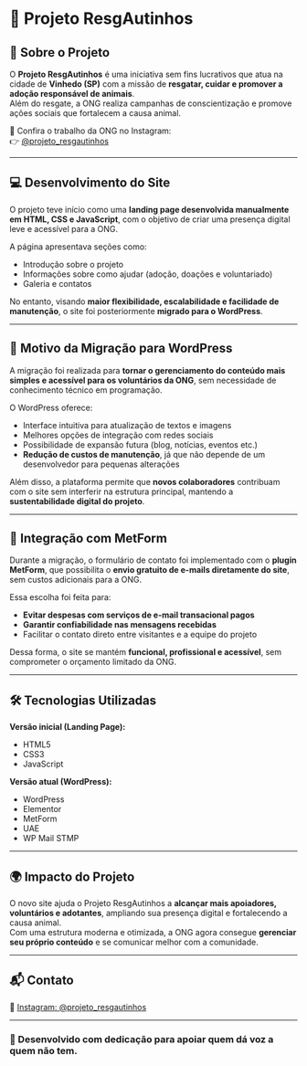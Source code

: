 # 🐾 Projeto ResgAutinhos

## 🌟 Sobre o Projeto

O **Projeto ResgAutinhos** é uma iniciativa sem fins lucrativos que atua na cidade de **Vinhedo (SP)** com a missão de **resgatar, cuidar e promover a adoção responsável de animais**.  
Além do resgate, a ONG realiza campanhas de conscientização e promove ações sociais que fortalecem a causa animal.

📸 Confira o trabalho da ONG no Instagram:  
👉 [@projeto_resgautinhos](https://www.instagram.com/projeto_resgautinhos)

---

## 💻 Desenvolvimento do Site

O projeto teve início como uma **landing page desenvolvida manualmente em HTML, CSS e JavaScript**, com o objetivo de criar uma presença digital leve e acessível para a ONG.

A página apresentava seções como:
- Introdução sobre o projeto  
- Informações sobre como ajudar (adoção, doações e voluntariado)  
- Galeria e contatos  

No entanto, visando **maior flexibilidade, escalabilidade e facilidade de manutenção**, o site foi posteriormente **migrado para o WordPress**.

---

## 🔁 Motivo da Migração para WordPress

A migração foi realizada para **tornar o gerenciamento do conteúdo mais simples e acessível para os voluntários da ONG**, sem necessidade de conhecimento técnico em programação.

O WordPress oferece:
- Interface intuitiva para atualização de textos e imagens  
- Melhores opções de integração com redes sociais  
- Possibilidade de expansão futura (blog, notícias, eventos etc.)  
- **Redução de custos de manutenção**, já que não depende de um desenvolvedor para pequenas alterações

Além disso, a plataforma permite que **novos colaboradores** contribuam com o site sem interferir na estrutura principal, mantendo a **sustentabilidade digital do projeto**.

---

## 💌 Integração com MetForm

Durante a migração, o formulário de contato foi implementado com o **plugin MetForm**, que possibilita o **envio gratuito de e-mails diretamente do site**, sem custos adicionais para a ONG.

Essa escolha foi feita para:
- **Evitar despesas com serviços de e-mail transacional pagos**  
- **Garantir confiabilidade nas mensagens recebidas**  
- Facilitar o contato direto entre visitantes e a equipe do projeto  

Dessa forma, o site se mantém **funcional, profissional e acessível**, sem comprometer o orçamento limitado da ONG.

---

## 🛠️ Tecnologias Utilizadas

**Versão inicial (Landing Page):**
- HTML5  
- CSS3  
- JavaScript  

**Versão atual (WordPress):**
- WordPress  
- Elementor  
- MetForm
- UAE
- WP Mail STMP 

---

## 🌍 Impacto do Projeto

O novo site ajuda o Projeto ResgAutinhos a **alcançar mais apoiadores, voluntários e adotantes**, ampliando sua presença digital e fortalecendo a causa animal.  
Com uma estrutura moderna e otimizada, a ONG agora consegue **gerenciar seu próprio conteúdo** e se comunicar melhor com a comunidade.

---

## 📬 Contato

📸 [Instagram: @projeto_resgautinhos](https://www.instagram.com/projeto_resgautinhos)  

---

### 💖 Desenvolvido com dedicação para apoiar quem dá voz a quem não tem.


